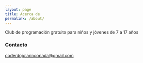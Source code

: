```yaml
---
layout: page
title: Acerca de
permalink: /about/
---
```


Club de programación gratuito para niños y jóvenes de 7 a 17 años



### Contacto

[coderdojolarinconada@gmail.com](mailto:coderdojolarinconada@gmail.com)
